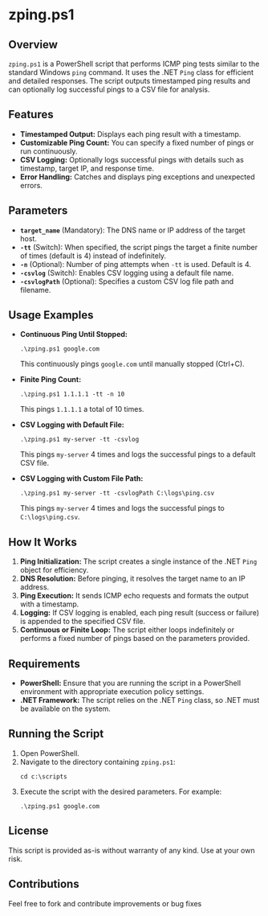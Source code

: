 # zping.ps1

## Overview

`zping.ps1` is a PowerShell script that performs ICMP ping tests similar to the standard Windows `ping` command. It uses the .NET `Ping` class for efficient and detailed responses. The script outputs timestamped ping results and can optionally log successful pings to a CSV file for analysis.

## Features

- **Timestamped Output:** Displays each ping result with a timestamp.
- **Customizable Ping Count:** You can specify a fixed number of pings or run continuously.
- **CSV Logging:** Optionally logs successful pings with details such as timestamp, target IP, and response time.
- **Error Handling:** Catches and displays ping exceptions and unexpected errors.

## Parameters

- **`target_name`** (Mandatory): The DNS name or IP address of the target host.
- **`-tt`** (Switch): When specified, the script pings the target a finite number of times (default is 4) instead of indefinitely.
- **`-n`** (Optional): Number of ping attempts when `-tt` is used. Default is 4.
- **`-csvlog`** (Switch): Enables CSV logging using a default file name.
- **`-csvlogPath`** (Optional): Specifies a custom CSV log file path and filename.

## Usage Examples

- **Continuous Ping Until Stopped:**
  ```
  .\zping.ps1 google.com
  ```
  This continuously pings `google.com` until manually stopped (Ctrl+C).

- **Finite Ping Count:**
  ```
  .\zping.ps1 1.1.1.1 -tt -n 10
  ```
  This pings `1.1.1.1` a total of 10 times.

- **CSV Logging with Default File:**
  ```
  .\zping.ps1 my-server -tt -csvlog
  ```
  This pings `my-server` 4 times and logs the successful pings to a default CSV file.

- **CSV Logging with Custom File Path:**
  ```
  .\zping.ps1 my-server -tt -csvlogPath C:\logs\ping.csv
  ```
  This pings `my-server` 4 times and logs the successful pings to `C:\logs\ping.csv`.

## How It Works

1. **Ping Initialization:** The script creates a single instance of the .NET `Ping` object for efficiency.
2. **DNS Resolution:** Before pinging, it resolves the target name to an IP address.
3. **Ping Execution:** It sends ICMP echo requests and formats the output with a timestamp.
4. **Logging:** If CSV logging is enabled, each ping result (success or failure) is appended to the specified CSV file.
5. **Continuous or Finite Loop:** The script either loops indefinitely or performs a fixed number of pings based on the parameters provided.

## Requirements

- **PowerShell:** Ensure that you are running the script in a PowerShell environment with appropriate execution policy settings.
- **.NET Framework:** The script relies on the .NET `Ping` class, so .NET must be available on the system.

## Running the Script

1. Open PowerShell.
2. Navigate to the directory containing `zping.ps1`:
   ```
   cd c:\scripts
   ```
3. Execute the script with the desired parameters. For example:
   ```
   .\zping.ps1 google.com
   ```

## License

This script is provided as-is without warranty of any kind. Use at your own risk.

## Contributions

Feel free to fork and contribute improvements or bug fixes
